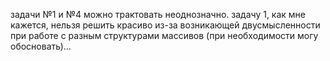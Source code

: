 задачи №1 и №4 можно трактовать неоднозначно.
задачу 1, как мне кажется, нельзя решить красиво из-за возникающей двусмысленности 
при работе с разным структурами массивов (при необходимости могу обосновать)... 